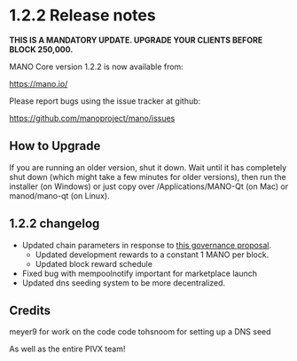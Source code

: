 1.2.2 Release notes
====================

**THIS IS A MANDATORY UPDATE. UPGRADE YOUR CLIENTS BEFORE BLOCK 250,000.**

MANO Core version 1.2.2 is now available from:

  https://mano.io/

Please report bugs using the issue tracker at github:

  https://github.com/manoproject/mano/issues


How to Upgrade
--------------

If you are running an older version, shut it down. Wait until it has completely
shut down (which might take a few minutes for older versions), then run the
installer (on Windows) or just copy over /Applications/MANO-Qt (on Mac) or
manod/mano-qt (on Linux).


1.2.2 changelog
----------------

- Updated chain parameters in response to [this governance proposal](https://forum.mano.io/t/block-reward-extension/81).
  - Updated development rewards to a constant 1 MANO per block.
  - Updated block reward schedule
- Fixed bug with mempoolnotify important for marketplace launch
- Updated dns seeding system to be more decentralized.


Credits
--------

meyer9 for work on the code code
tohsnoom for setting up a DNS seed

As well as the entire PIVX team!